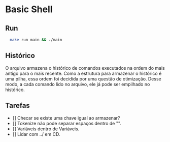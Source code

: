# Basic Shell

## Run

```bash
  make run main && ./main
```

## Histórico

O arquivo armazena o histórico de comandos executados na ordem do mais antigo para o mais recente. Como a estrutura para armazenar o histórico é uma pilha, essa ordem foi decidida por uma questão de otimização. Desse modo, a cada comando lido no arquivo, ele já pode ser empilhado no histórico.

## Tarefas

- [] Checar se existe uma chave igual ao armazenar?
- [] Tokenize não pode separar espaços dentro de "".
- [] Variáveis dentro de Variáveis.
- [] Lidar com ../ em CD.
